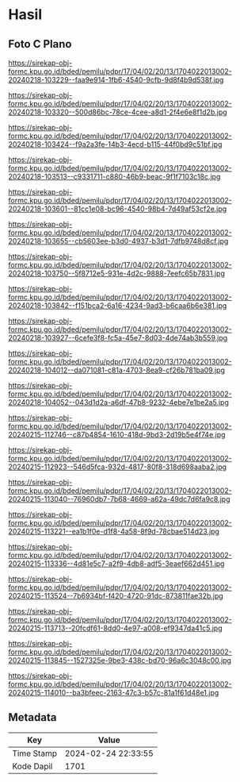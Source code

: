 # Hasil

## Foto C Plano

https://sirekap-obj-formc.kpu.go.id/bded/pemilu/pdpr/17/04/02/20/13/1704022013002-20240218-103229--faa9e914-1fb6-4540-9cfb-9d8f4b9d538f.jpg

https://sirekap-obj-formc.kpu.go.id/bded/pemilu/pdpr/17/04/02/20/13/1704022013002-20240218-103320--500d86bc-78ce-4cee-a8d1-2f4e6e8f1d2b.jpg

https://sirekap-obj-formc.kpu.go.id/bded/pemilu/pdpr/17/04/02/20/13/1704022013002-20240218-103424--f9a2a3fe-14b3-4ecd-b115-44f0bd9c51bf.jpg

https://sirekap-obj-formc.kpu.go.id/bded/pemilu/pdpr/17/04/02/20/13/1704022013002-20240218-103513--c9331711-c880-46b9-beac-9f1f7103c18c.jpg

https://sirekap-obj-formc.kpu.go.id/bded/pemilu/pdpr/17/04/02/20/13/1704022013002-20240218-103601--81cc1e08-bc96-4540-98b4-7d49af53cf2e.jpg

https://sirekap-obj-formc.kpu.go.id/bded/pemilu/pdpr/17/04/02/20/13/1704022013002-20240218-103655--cb5603ee-b3d0-4937-b3d1-7dfb9748d8cf.jpg

https://sirekap-obj-formc.kpu.go.id/bded/pemilu/pdpr/17/04/02/20/13/1704022013002-20240218-103750--5f8712e5-931e-4d2c-9888-7eefc65b7831.jpg

https://sirekap-obj-formc.kpu.go.id/bded/pemilu/pdpr/17/04/02/20/13/1704022013002-20240218-103842--f151bca2-6a16-4234-9ad3-b6caa6b6e381.jpg

https://sirekap-obj-formc.kpu.go.id/bded/pemilu/pdpr/17/04/02/20/13/1704022013002-20240218-103927--6cefe3f8-fc5a-45e7-8d03-4de74ab3b559.jpg

https://sirekap-obj-formc.kpu.go.id/bded/pemilu/pdpr/17/04/02/20/13/1704022013002-20240218-104012--da071081-c81a-4703-8ea9-cf26b781ba09.jpg

https://sirekap-obj-formc.kpu.go.id/bded/pemilu/pdpr/17/04/02/20/13/1704022013002-20240218-104052--043d1d2a-a6df-47b8-9232-4ebe7e1be2a5.jpg

https://sirekap-obj-formc.kpu.go.id/bded/pemilu/pdpr/17/04/02/20/13/1704022013002-20240215-112746--c87b4854-1610-418d-9bd3-2d19b5e4f74e.jpg

https://sirekap-obj-formc.kpu.go.id/bded/pemilu/pdpr/17/04/02/20/13/1704022013002-20240215-112923--546d5fca-932d-4817-80f8-318d698aaba2.jpg

https://sirekap-obj-formc.kpu.go.id/bded/pemilu/pdpr/17/04/02/20/13/1704022013002-20240215-113040--76960db7-7b68-4669-a62a-49dc7d6fa9c8.jpg

https://sirekap-obj-formc.kpu.go.id/bded/pemilu/pdpr/17/04/02/20/13/1704022013002-20240215-113221--ea1b1f0e-d1f8-4a58-8f9d-78cbae514d23.jpg

https://sirekap-obj-formc.kpu.go.id/bded/pemilu/pdpr/17/04/02/20/13/1704022013002-20240215-113336--4d81e5c7-a2f9-4db8-adf5-3eaef662d451.jpg

https://sirekap-obj-formc.kpu.go.id/bded/pemilu/pdpr/17/04/02/20/13/1704022013002-20240215-113524--7b6934bf-f420-4720-91dc-873811fae32b.jpg

https://sirekap-obj-formc.kpu.go.id/bded/pemilu/pdpr/17/04/02/20/13/1704022013002-20240215-113713--20fcdf61-8dd0-4e97-a008-ef9347da41c5.jpg

https://sirekap-obj-formc.kpu.go.id/bded/pemilu/pdpr/17/04/02/20/13/1704022013002-20240215-113845--1527325e-9be3-438c-bd70-96a6c3048c00.jpg

https://sirekap-obj-formc.kpu.go.id/bded/pemilu/pdpr/17/04/02/20/13/1704022013002-20240215-114010--ba3bfeec-2163-47c3-b57c-81a1f61d48e1.jpg


## Metadata

| Key        | Value               |
| ---------- | ------------------- |
| Time Stamp | 2024-02-24 22:33:55 |
| Kode Dapil | 1701                |



